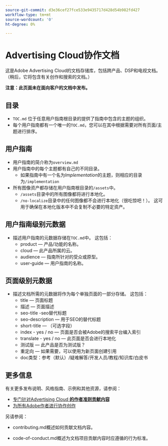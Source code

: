 ```yaml
---
source-git-commit: d3e36cef27fce533e9435717d428d54b982fd427
workflow-type: tm+mt
source-wordcount: '0'
ht-degree: 0%

---
```

# Advertising Cloud协作文档

这是Adobe Advertising Cloud的文档存储库，包括跨产品、DSP和电视文档。 （稍后，它将包含有关创作和搜索的文档。）

**注意：此页面未在面向客户的文档中发布。**

## 目录

+ `TOC.md` 位于任意用户指南根目录的提供了指南中包含的主题的组织。
+ 每个用户指南都有一个唯一的`TOC.md`，您可以在其中根据需要对所有页面/主题进行排序。


## 用户指南

+ 用户指南的简介称为`overview.md`
+ 用户指南中的每个主题都有自己的不同目录。
   + 如果指南中有一个名为&#x200B;*Implementation*&#x200B;的主题，则相应的目录为`/implementation`
+ 所有图像资产都存储在用户指南根目录的`/assets`中。
   + `/assets`目录中的所有图像都将进行本地化。
   + `/no-localize`目录中的任何图像都不会进行本地化（很吃惊吧！）。 这可用于确保在本地化版本中不会复制不必要的特定资产。

## 用户指南级别元数据

+ 描述用户指南的元数据存储在`TOC.md`中。 这包括：
   + product — 产品/功能的名称。
   + cloud — 此产品所属的云。
   + audience — 指南所针对的受众或原型。
   + user-guide — 用户指南的名称。

## 页面级别元数据

+ 描述文档所需的元数据将作为每个单独页面的一部分存储。 这包括：
   + title — 页面标题
   + 描述 — 页面描述
   + seo-title -seo替代标题
   + seo-description — 用于SEO的替代标题
   + short-title — （可选字段）
   + index - yes / no — 页面是否会被Adobe的搜索平台编入索引
   + translate - yes / no — 此页面是否会进行本地化
   + 测试版 — 此产品是否为测试版？
   + 重定向 — 如果需要，可以使用为新页面创建引用
   + doc类型：参考（默认）/疑难解答/开发人员/教程/知识库/白皮书

## 更多信息

有关更多发布说明、风格指南、示例和其他资源，请参阅：

+ [专门针对Advertising Cloud **的作者准则贡献内容**](https://wiki.corp.adobe.com/pages/viewpage.action?spaceKey=EfficientFrontier&amp;title=Contributing+Author+Guidelines+for+Advertising+Cloud+Help)
+ [为所有Adobe作者进行协作创作](https://experienceleague.adobe.com/docs/authoring-guide-exl/using/home.html)

另请参阅：

+ contributing.md概述如何贡献文档内容。

<!-- * guidelines.md For an overview on what is expected in contributions and how to compose your documentation contributions. -->
+ code-of-conduct.md概述为文档项目贡献内容时应遵循的行为标准。
